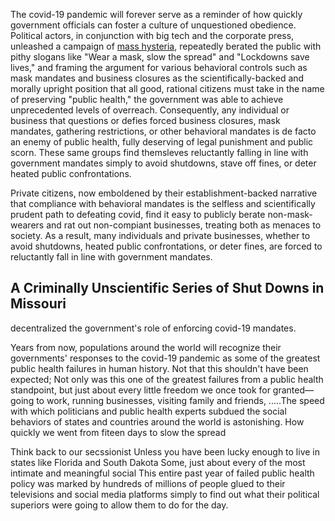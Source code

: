 
The covid-19 pandemic will forever serve as a reminder of how quickly government officials can foster a culture of unquestioned obedience. Political actors, in conjunction with big tech and the corporate press, unleashed a campaign of [mass hysteria](https://www.mdpi.com/1660-4601/18/4/1376/htm?fbclid=IwAR3hKqZ614zBr9zHXBOuaxTA8Z0Dt9Hb-TxObCY3qdpCJFuqh_Mmh3jCdtQ), repeatedly berated the public with pithy slogans like "Wear a mask, slow the spread" and "Lockdowns save lives," and framing the argument for various behavioral controls such as mask mandates and business closures as the scientifically-backed and morally upright position that all good, rational citizens must take in the name of preserving "public health," the government was able to achieve unprecedented levels of overreach. Consequently, any individual or business that questions or defies forced business closures, mask mandates, gathering restrictions, or other behavioral mandates is de facto an enemy of public health, fully deserving of legal punishment and public scorn. These same groups find themsleves reluctantly falling in line with government mandates simply to avoid shutdowns, stave off fines, or deter heated public confrontations.

Private citizens, now emboldened by their establishment-backed narrative that compliance with behavioral mandates is the selfless and scientifically prudent path to defeating covid, find it easy to publicly berate non-mask-wearers and rat out non-compiant businesses, treating both as menaces to society. As a result, many individuals and private businesses, whether to avoid shutdowns, heated public confrontations, or deter fines, are forced to reluctantly fall in line with government mandates.

## A Criminally Unscientific Series of Shut Downs in Missouri







decentralized the government's role of enforcing covid-19 mandates. 

Years from now, populations around the world will recognize their governments' responses to the covid-19 pandemic as some of the greatest public health failures in human history. Not that this shouldn't have been expected; Not only was this one of the greatest failures from a public health standpoint, but just about every little freedom we once took for granted&mdash; going to work, running businesses, visiting family and friends, .....The speed with which politicians and public health experts subdued the social behaviors of states and countries around the world is astonishing. How quickly we went from fiteen days to slow the spread

Think back to our secssionist Unless you have been lucky enough to live in states like Florida and South Dakota Some, just about every of the most intimate and meaningful social This entire past year of failed public health policy was marked by hundreds of millions of people glued to their televisions and social media platforms simply to find out what their political superiors were going to allow them to do for the day. 
